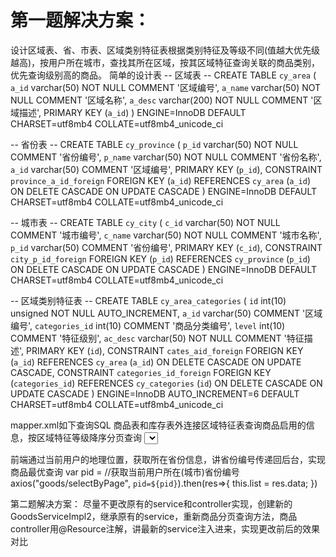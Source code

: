 # 第一题解决方案：
设计区域表、省、市表、区域类别特征表根据类别特征及等级不同(值越大优先级越高)，按用户所在城市，查找其所在区域，按其区域特征查询关联的商品类别，优先查询级别高的商品。
简单的设计表
-- 区域表 --
CREATE TABLE `cy_area` (
`a_id` varchar(50) NOT NULL COMMENT '区域编号',
`a_name` varchar(50) NOT NULL COMMENT '区域名称', 
`a_desc` varchar(200) NOT NULL COMMENT '区域描述',
PRIMARY KEY (`a_id`) ) 
ENGINE=InnoDB DEFAULT CHARSET=utf8mb4 COLLATE=utf8mb4_unicode_ci

-- 省份表 -- 
CREATE TABLE `cy_province` (
`p_id` varchar(50) NOT NULL COMMENT '省份编号',
`p_name` varchar(50) NOT NULL COMMENT '省份名称',
`a_id` varchar(50) COMMENT '区域编号',
PRIMARY KEY (`p_id`), 
CONSTRAINT `province_a_id_foreign` FOREIGN KEY (`a_id`) REFERENCES `cy_area` (`a_id`) ON DELETE CASCADE ON UPDATE CASCADE 
) ENGINE=InnoDB DEFAULT CHARSET=utf8mb4 COLLATE=utf8mb4_unicode_ci 

-- 城市表 --
CREATE TABLE `cy_city` ( `c_id` varchar(50) NOT NULL COMMENT '城市编号', `c_name` varchar(50) NOT NULL COMMENT '城市名称',
`p_id` varchar(50) COMMENT '省份编号', 
PRIMARY KEY (`c_id`), 
CONSTRAINT `city_p_id_foreign` FOREIGN KEY (`p_id`) REFERENCES `cy_province` (`p_id`) ON DELETE CASCADE ON UPDATE CASCADE 
) ENGINE=InnoDB DEFAULT CHARSET=utf8mb4 COLLATE=utf8mb4_unicode_ci

-- 区域类别特征表 -- 
CREATE TABLE `cy_area_categories` ( 
`id` int(10) unsigned NOT NULL AUTO_INCREMENT, 
`a_id` varchar(50) COMMENT '区域编号',
`categories_id` int(10) COMMENT '商品分类编号', 
`level` int(10) COMMENT '特征级别', 
`ac_desc` varchar(50) NOT NULL COMMENT '特征描述',
PRIMARY KEY (`id`), 
CONSTRAINT `cates_aid_foreign` FOREIGN KEY (`a_id`) REFERENCES `cy_area` (`a_id`) ON DELETE CASCADE ON UPDATE CASCADE, CONSTRAINT `categories_id_foreign` FOREIGN KEY (`categories_id`) REFERENCES `cy_categories` (`id`) ON DELETE CASCADE ON UPDATE CASCADE 
) ENGINE=InnoDB AUTO_INCREMENT=6 DEFAULT CHARSET=utf8mb4 COLLATE=utf8mb4_unicode_ci 

mapper.xml如下查询SQL
商品表和库存表外连接区域特征表查询商品启用的信息，按区域特征等级降序分页查询
<select id="selectByPage" resultType="goods">
select g.* from cy_goods g inner join cy_goods_sku k on g.id=k.goods_id left join cy_area_categories c on c.categories_id=g.cate_id and c.a_id=(select a_id from cy_province where p_id=#{pid}) order by c.level desc
limit ${limit},${size} 
</select>

前端通过当前用户的地理位置，获取所在省份信息，讲省份编号传递回后台，实现商品最优查询
var pid = //获取当前用户所在(城市)省份编号 
axios("goods/selectByPage", `pid=${pid}`).then(res=>{ this.list = res.data; 
})

第二题解决方案：
尽量不更改原有的service和controller实现，创建新的GoodsServiceImpl2，继承原有的service，重新商品分页查询方法，商品controller用@Resource注解，讲最新的service注入进来，实现更改前后的效果对比

